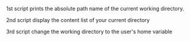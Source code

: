 1st script  prints the absolute path name of the current working directory.

2nd script display the content list of your current directory

3rd script change the working directory to the user's home variable
